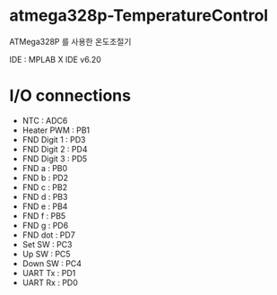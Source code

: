 # atmega328p-TemperatureControl
ATMega328P 를 사용한 온도조절기

IDE : MPLAB X IDE v6.20

# I/O connections
- NTC : ADC6
- Heater PWM : PB1
- FND Digit 1 : PD3
- FND Digit 2 : PD4
- FND Digit 3 : PD5
- FND a : PB0
- FND b : PD2
- FND c : PB2
- FND d : PB3
- FND e : PB4
- FND f : PB5
- FND g : PD6
- FND dot : PD7
- Set SW : PC3
- Up SW : PC5
- Down SW : PC4
- UART Tx : PD1
- UART Rx : PD0
